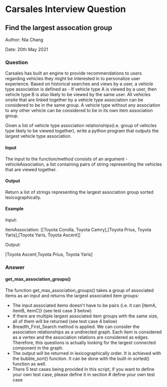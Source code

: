# Carsales Interview Question
## Find the largest assocation group

Author: Nia Chang

Date: 20th May 2021

### Question
Carsales has built an engine to provide recommendations to users regarding vehicles they might be interested in to personalize user experience. Based on historical searches and views by a user, a vehicle type association is defined as - If vehicle type A is viewed by a user, then vehicle type B is also likely to be viewed by the same user. All vehicles onsite that are linked together by a vehicle type association can be considered to be in the same group. A vehicle type without any association to any other vehicle can be considered to be in its own item association group.

Given a list of vehicle type association relationships(i.e. group of vehicles type likely to be viewed together), write a python program that outputs the largest vehicle type association.

#### Input

The input to the function/method consists of an argument - vehicleAssociation, a list containing pairs of string representing the vehicles that are viewed together.

#### Output

Return a list of strings representing the largest association group sorted lexicographically.

#### Example

Input:

itemAssociation: [[Toyota Corolla, Toyota Camry],[Toyota Prius, Toyota Yaris],[Toyota Yaris, Toyota Ascent]]

Output:

[Toyota Ascent,Toyota Prius, Toyota Yaris]


### Answer

#### get_max_association_groups()
The function get_max_association_groups() takes a group of associated items as an input and returns the largest associated item groups:

- The input associated items doesn't have to be pairs (i.e. it can [itemA, itemB, itemC]) (see test case 3 below)
- If there are multiple largest associated item groups with the same size, all of them will be returned (see test case 4 below)
- Breadth_First_Search method is applied. We can consider the association relationships as a undirected graph. 
  Each item is considered as a vertex and the association relations are considered as edges. Therefore, this questions is actually 
  looking for the largest connected component in the graph.
- The output will be returned in lexicographically order. It is achieved with the bubble_sort() function. 
  It can be done with the built-in sorted() function as well.
- There 5 test cases being provided in this script, if you want to define your own test case, please define it 
  in section # define your own test case
